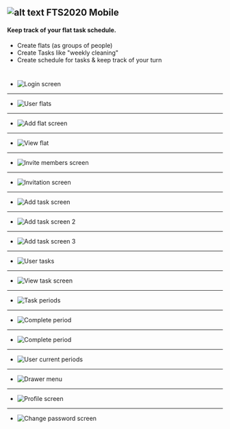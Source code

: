 ## ![alt text](https://fts2020-api.herokuapp.com/assets/screen/logo_64.png) FTS2020 Mobile

#### Keep track of your flat task schedule.

-   Create flats (as groups of people)
-   Create Tasks like "weekly cleaning"
-   Create schedule for tasks & keep track of your turn

#

-   ![Login screen](https://fts2020-api.herokuapp.com/assets/screen/login_screen_mobile.png)

---

-   ![User flats](https://fts2020-api.herokuapp.com/assets/screen/your_flats_mobile.png)

---

-   ![Add flat screen](https://fts2020-api.herokuapp.com/assets/screen/add_flat_mobile.png)

---

-   ![View flat](https://fts2020-api.herokuapp.com/assets/screen/view_flat_mobile.png)

---

-   ![Invite members screen](https://fts2020-api.herokuapp.com/assets/screen/invite_members_mobile.png)

---

-   ![Invitation screen](https://fts2020-api.herokuapp.com/assets/screen/invitation_mobile.png)

---

-   ![Add task screen](https://fts2020-api.herokuapp.com/assets/screen/add_task1_mobile.png)

---

-   ![Add task screen 2](https://fts2020-api.herokuapp.com/assets/screen/add_task2_mobile.png)

---

-   ![Add task screen 3](https://fts2020-api.herokuapp.com/assets/screen/add_task3_mobile.png)

---

-   ![User tasks](https://fts2020-api.herokuapp.com/assets/screen/your_tasks.png)

---

-   ![View task screen](https://fts2020-api.herokuapp.com/assets/screen/view_task_mobile.png)

---

-   ![Task periods](https://fts2020-api.herokuapp.com/assets/screen/task_periods_mobile.png)

---

-   ![Complete period](https://fts2020-api.herokuapp.com/assets/screen/complete_period_mobile.png)

---

-   ![Complete period](https://fts2020-api.herokuapp.com/assets/screen/complete_period2_mobile.png)

---

-   ![User current periods](https://fts2020-api.herokuapp.com/assets/screen/current_periods_mobile.png)

---

-   ![Drawer menu](https://fts2020-api.herokuapp.com/assets/screen/drawer_menu_mobile.png)

---

-   ![Profile screen](https://fts2020-api.herokuapp.com/assets/screen/view_profile_mobile.png)

---

-   ![Change password screen](https://fts2020-api.herokuapp.com/assets/screen/change_password_mobile.png)
